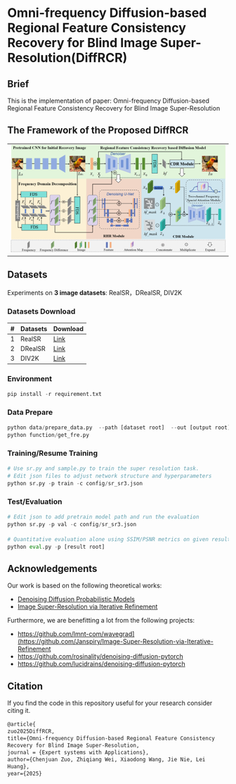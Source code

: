 # Omni-frequency Diffusion-based Regional Feature Consistency Recovery for Blind Image Super-Resolution(DiffRCR)

## Brief

This is the implementation of paper: Omni-frequency Diffusion-based Regional Feature Consistency Recovery for Blind Image Super-Resolution

## The Framework of the Proposed DiffRCR
<table border=0 >
	<tbody>
    <tr>
		<tr>
			<td width="40%" > <img src="3-1.png"> </td>
		</tr>
	</tbody>
</table>


## Datasets
Experiments on **3 image datasets**:
RealSR，DRealSR, DIV2K
### Datasets Download

|#|Datasets|Download|
|---|----|-----|
|1|RealSR|[Link](https://drive.google.com/file/d/17ZMjo-zwFouxnm_aFM6CUHBwgRrLZqIM/view)|
|2|DRealSR|[Link](https://drive.google.com/drive/folders/1tP5m4k1_shFT6Dcw31XV8cWHtblGmbOk)
|3|DIV2K|[Link](https://data.vision.ee.ethz.ch/cvl/DIV2K/)  |

 ### Environment
```python
pip install -r requirement.txt
```
 ### Data Prepare
```python
python data/prepare_data.py  --path [dataset root]  --out [output root] --size 64,256 -l
python function/get_fre.py
```
### Training/Resume Training

```python
# Use sr.py and sample.py to train the super resolution task.
# Edit json files to adjust network structure and hyperparameters
python sr.py -p train -c config/sr_sr3.json
```

### Test/Evaluation

```python
# Edit json to add pretrain model path and run the evaluation 
python sr.py -p val -c config/sr_sr3.json

# Quantitative evaluation alone using SSIM/PSNR metrics on given result root
python eval.py -p [result root]
```

## Acknowledgements

Our work is based on the following theoretical works:

- [Denoising Diffusion Probabilistic Models](https://arxiv.org/pdf/2006.11239.pdf)
- [Image Super-Resolution via Iterative Refinement](https://arxiv.org/pdf/2104.07636.pdf)

Furthermore, we are benefitting a lot from the following projects:

- https://github.com/lmnt-com/wavegrad](https://github.com/Janspiry/Image-Super-Resolution-via-Iterative-Refinement
- https://github.com/rosinality/denoising-diffusion-pytorch
- https://github.com/lucidrains/denoising-diffusion-pytorch

## Citation
If you find the code in this repository useful for your research consider citing it.
```
@article{
zuo2025DiffRCR,
title={Omni-frequency Diffusion-based Regional Feature Consistency Recovery for Blind Image Super-Resolution,
journal = {Expert systems with Applications},
author={Chenjuan Zuo, Zhiqiang Wei, Xiaodong Wang, Jie Nie, Lei Huang},
year={2025}
```

